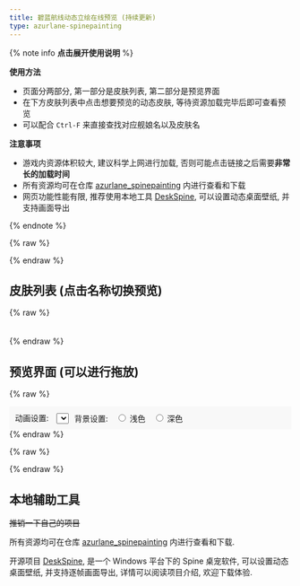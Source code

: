 ```yaml
---
title: 碧蓝航线动态立绘在线预览 (持续更新)
type: azurlane-spinepainting
---
```


{% note info **点击展开使用说明** %}

**使用方法**

- 页面分两部分, 第一部分是皮肤列表, 第二部分是预览界面
- 在下方皮肤列表中点击想要预览的动态皮肤, 等待资源加载完毕后即可查看预览
- 可以配合 `Ctrl-F` 来直接查找对应舰娘名以及皮肤名

**注意事项**

- 游戏内资源体积较大, 建议科学上网进行加载, 否则可能点击链接之后需要**非常长的加载时间**
- 所有资源均可在仓库 [azurlane_spinepainting](https://github.com/ww-rm/azurlane_spinepainting) 内进行查看和下载
- 网页功能性能有限, 推荐使用本地工具 [DeskSpine](https://github.com/ww-rm/DeskSpine), 可以设置动态桌面壁纸, 并支持画面导出

{% endnote %}

{% raw %}
<style>
  #shipnames-container {
    display: flex;
    flex-wrap: wrap;
    justify-content: flex-start;
    gap: 10px;
    max-width: 100%;
    max-height: 300px;
    overflow-y: auto;
    padding: 10px;
  }

  #canvas-spine {
    width: 100%;
    height: auto;
    aspect-ratio: 1;
  }

  #control-panel {
    display: flex;
    flex-wrap: wrap;
    justify-content: flex-start;
    align-items: center;
    box-sizing: border-box;
    width: 100%;
    padding: 5px;
    background-color: #f8f8f8;
  }

  .control-item {
    margin: 5px;
  }

  .control-item label {
    margin-right: 10px;
  }
</style>
{% endraw %}

## 皮肤列表 (点击名称切换预览)

{% raw %}
<div id="shipnames-container"></div>
{% endraw %}

## 预览界面 (可以进行拖放)

{% raw %}
<div id="control-panel">
    <div class="control-item">
        <label>动画设置:</label>
        <select id="animation-select"></select>
    </div>
    <div class="control-item">
        <label>背景设置:</label>
        <input type="radio" id="bgcolor-light" name="bgcolor" value="light">
        <label for="bgcolor-light">浅色</label>
        <input type="radio" id="bgcolor-dark" name="bgcolor" value="dark">
        <label for="bgcolor-dark">深色</label>
    </div>
</div>
<canvas id="canvas-spine"></canvas>
{% endraw %}

{% raw %}
<script src="/js/third-party/spine38/spine-webgl.js"></script>
<script src="index.js"></script>
{% endraw %}

## 本地辅助工具

~~推销一下自己的项目~~

所有资源均可在仓库 [azurlane_spinepainting](https://github.com/ww-rm/azurlane_spinepainting) 内进行查看和下载.

开源项目 [DeskSpine](https://github.com/ww-rm/DeskSpine), 是一个 Windows 平台下的 Spine 桌宠软件, 可以设置动态桌面壁纸, 并支持逐帧画面导出, 详情可以阅读项目介绍, 欢迎下载体验.
